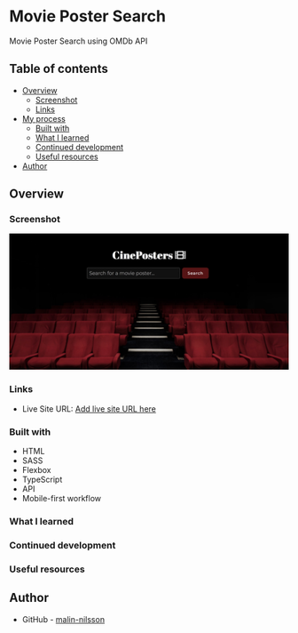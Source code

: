 # Movie Poster Search
Movie Poster Search using OMDb API

## Table of contents

- [Overview](#overview)
  - [Screenshot](#screenshot)
  - [Links](#links)
- [My process](#my-process)
  - [Built with](#built-with)
  - [What I learned](#what-i-learned)
  - [Continued development](#continued-development)
  - [Useful resources](#useful-resources)
- [Author](#author)

## Overview


### Screenshot

![](src/assets/screenshot.jpg)


### Links

- Live Site URL: [Add live site URL here](https://your-live-site-url.com)

### Built with

- HTML
- SASS
- Flexbox
- TypeScript
- API
- Mobile-first workflow

### What I learned


### Continued development


### Useful resources


## Author

- GitHub - [malin-nilsson](https://github.com/malin-nilsson)



